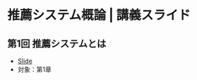 # 推薦システム概論 | 講義スライド

## 第1回 推薦システムとは
- [Slide](https://speakerdeck.com/okukenta/tui-jian-sisutemutoha-tui-jian-sisutemugai-lun-1)
- 対象：第1章
